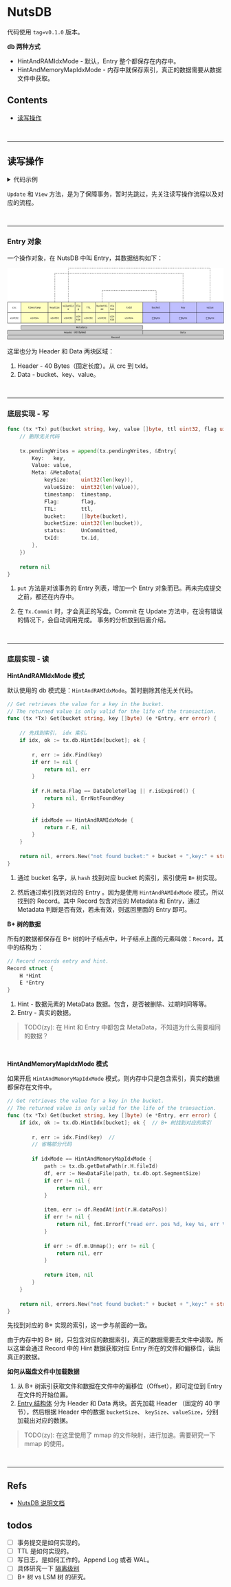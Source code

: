# NutsDB

代码使用 `tag=v0.1.0` 版本。

**db 两种方式**

- HintAndRAMIdxMode - 默认，Entry 整个都保存在内存中。
- HintAndMemoryMapIdxMode - 内存中就保存索引，真正的数据需要从数据文件中获取。


## <a id="contents"> Contents </a>

- [读写操作](#simple-put-get)


<br /> <hr />



## <a id="simple-put-get"> 读写操作 </a>

<details>

<summary> 代码示例 </summary>

```go
package main

import (
	"log"

	"github.com/xujiajun/nutsdb"
)

func main() {
	opt := nutsdb.DefaultOptions
	opt.Dir = "/tmp/nutsdb" // 这边数据库会自动创建这个目录文件
	db, err := nutsdb.Open(opt)
	if err != nil {
		log.Fatal(err)
	}
	defer db.Close()

	// to do
	if err := db.Update(func(tx *nutsdb.Tx) error {
		if err := tx.Put("bucket1", []byte("foo"), []byte("bar"), 0); err != nil {
			return err
		}
		return nil
	}); err != nil {
		panic(err)
	}

	if err := db.View(func(tx *nutsdb.Tx) error {
		entry, err := tx.Get("bucket1", []byte("foo"))
		if err != nil {
			return err
		}

		log.Printf("entry: %+v", entry)
		return nil
	}); err != nil {
		panic(err)
	}

}
```

</details>


`Update` 和 `View` 方法，是为了保障事务，暂时先跳过，先关注读写操作流程以及对应的流程。


<br /> <hr />

### <a id="entry-object">Entry 对象</a>

一个操作对象，在 NutsDB 中叫 Entry，其数据结构如下：

![](./assets/nutsdb_record.jpg)

这里也分为 Header 和 Data 两块区域：

1. Header - 40 Bytes（固定长度）。从 crc 到 txId。
2. Data - bucket、key、value。


<br /> <hr />

### 底层实现 - 写

```go
func (tx *Tx) put(bucket string, key, value []byte, ttl uint32, flag uint16, timestamp uint64) error {
    // 删除无关代码

	tx.pendingWrites = append(tx.pendingWrites, &Entry{
		Key:   key,
		Value: value,
		Meta: &MetaData{
			keySize:    uint32(len(key)),
			valueSize:  uint32(len(value)),
			timestamp:  timestamp,
			Flag:       flag,
			TTL:        ttl,
			bucket:     []byte(bucket),
			bucketSize: uint32(len(bucket)),
			status:     UnCommitted,
			txId:       tx.id,
		},
	})

	return nil
}
```

1. `put` 方法是对该事务的 Entry 列表，增加一个 Entry 对象而已。再未完成提交之前，都还在内存中。

2. 在 `Tx.Commit` 时，才会真正的写盘。Commit 在 Update 方法中，在没有错误的情况下，会自动调用完成。
   事务的分析放到后面介绍。


<br /> <hr />

### 底层实现 - 读


**HintAndRAMIdxMode 模式**


默认使用的 db 模式是：`HintAndRAMIdxMode`。暂时删除其他无关代码。

```go
// Get retrieves the value for a key in the bucket.
// The returned value is only valid for the life of the transaction.
func (tx *Tx) Get(bucket string, key []byte) (e *Entry, err error) {

	// 先找到索引， idx 索引。
	if idx, ok := tx.db.HintIdx[bucket]; ok {

		r, err := idx.Find(key)
		if err != nil {
			return nil, err
		}

		if r.H.meta.Flag == DataDeleteFlag || r.isExpired() {
			return nil, ErrNotFoundKey
		}

		if idxMode == HintAndRAMIdxMode {
			return r.E, nil
		}
	}

	return nil, errors.New("not found bucket:" + bucket + ",key:" + string(key))
}
```

1. 通过 bucket 名字，从 `hash` 找到对应 bucket 的索引，索引使用 `B+` 树实现。

2. 然后通过索引找到对应的 Entry 。因为是使用 `HintAndRAMIdxMode` 模式，所以找到的 Record。其中 Record 包含对应的 Metadata 和 Entry，通过 Metadata 判断是否有效，若未有效，则返回里面的 Entry 即可。


**B+ 树的数据**

所有的数据都保存在 B+ 树的叶子结点中，叶子结点上面的元素叫做：`Record`，其中的结构为：

```go
// Record records entry and hint.
Record struct {
	H *Hint
	E *Entry
}
```

1. Hint - 数据元素的 MetaData 数据。包含，是否被删除、过期时间等等。
2. Entry - 真实的数据。


> TODO(zy): 在 Hint 和 Entry 中都包含 MetaData，不知道为什么需要相同的数据？


<br />

**HintAndMemoryMapIdxMode 模式**

如果开启 `HintAndMemoryMapIdxMode` 模式，则内存中只是包含索引，真实的数据都保存在文件中。

```go
// Get retrieves the value for a key in the bucket.
// The returned value is only valid for the life of the transaction.
func (tx *Tx) Get(bucket string, key []byte) (e *Entry, err error) {
	if idx, ok := tx.db.HintIdx[bucket]; ok {  // B+ 树找到对应的索引

		r, err := idx.Find(key)  // 
		// 省略部分代码

		if idxMode == HintAndMemoryMapIdxMode {
			path := tx.db.getDataPath(r.H.fileId)
			df, err := NewDataFile(path, tx.db.opt.SegmentSize)
			if err != nil {
				return nil, err
			}

			item, err := df.ReadAt(int(r.H.dataPos))
			if err != nil {
				return nil, fmt.Errorf("read err. pos %d, key %s, err %s", r.H.dataPos, string(key), err)
			}

			if err := df.m.Unmap(); err != nil {
				return nil, err
			}

			return item, nil
		}
	}

	return nil, errors.New("not found bucket:" + bucket + ",key:" + string(key))
}
```

先找到对应的 B+ 实现的索引，这一步与前面的一致。

由于内存中的 B+ 树，只包含对应的数据索引，真正的数据需要去文件中读取。所以这里会通过 Record 中的 Hint 数据获取对应 Entry 所在的文件和偏移位，读出真正的数据。


**如何从磁盘文件中加载数据**

1. 从 B+ 树索引获取文件和数据在文件中的偏移位（Offset），即可定位到 Entry 在文件的开始位置。
2. [Entry 结构体](#entry-object) 分为 Header 和 Data 两块。首先加载 Header （固定的 40 字节），然后根据 Header 中的数据 `bucketSize`、 `keySize`、`valueSize`，分别加载出对应的数据。

> TODO(zy): 在这里使用了 mmap 的文件映射，进行加速。需要研究一下 mmap 的使用。


<br /> <hr />

## <a id="refs"> Refs </a>

- [NutsDB 说明文档](https://github.com/nutsdb/nutsdb/blob/master/README-CN.md)


## todos

- [ ] 事务提交是如何实现的。
- [ ] TTL 是如何实现的。
- [ ] 写日志，是如何工作的。Append Log 或者 WAL。
- [ ] 具体研究一下 [隔离级别](https://github.com/nutsdb/nutsdb/blob/master/README-CN.md#%E9%9A%94%E7%A6%BB%E7%BA%A7%E5%88%AB%E4%BD%8E%E5%88%B0%E9%AB%98)
- [ ] B+ 树 vs LSM 树 的研究。